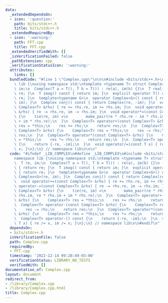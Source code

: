 ```yaml
---
data:
  _extendedDependsOn:
  - icon: ':question:'
    path: bits/stdc++.h
    title: bits/stdc++.h
  _extendedRequiredBy:
  - icon: ':warning:'
    path: FFT.cpp
    title: FFT.cpp
  _extendedVerifiedWith: []
  _isVerificationFailed: false
  _pathExtension: cpp
  _verificationStatusIcon: ':warning:'
  attributes:
    links: []
  bundledCode: "#line 1 \"Complex.cpp\"\n\n\n#include <bits/stdc++.h>\n\nnamespace\
    \ lib {\nusing namespace std;\ntemplate <typename T> struct Complex {\n  T re,\
    \ im;\n  Complex(T a = T(), T b = T()) : re(a), im(b) {}\n  T real() const { return\
    \ re; }\n  T imag() const { return im; }\n  explicit operator T() const { return\
    \ re; }\n  template<typename G>\n  operator Complex<G>() const { return Complex<G>(re,\
    \ im); }\n  Complex conj() const { return Complex(re, -im); }\n  void operator+=(const\
    \ Complex<T> &rhs) { re += rhs.re, im += rhs.im; }\n  void operator-=(const Complex<T>\
    \ &rhs) { re -= rhs.re, im -= rhs.im; }\n  void operator*=(const Complex<T> &rhs)\
    \ {\n    tie(re, im) =\n        make_pair(re * rhs.re - im * rhs.im, re * rhs.im\
    \ + im * rhs.re);\n  }\n  Complex<T> operator+(const Complex<T> &rhs) {\n    Complex<T>\
    \ res = *this;\n    res += rhs;\n    return res;\n  }\n  Complex<T> operator-(const\
    \ Complex<T> &rhs) {\n    Complex<T> res = *this;\n    res -= rhs;\n    return\
    \ res;\n  }\n  Complex<T> operator*(const Complex<T> &rhs) {\n    Complex<T> res\
    \ = *this;\n    res *= rhs;\n    return res;\n  }\n  Complex<T> operator-() const\
    \ {\n    return {-re, -im};\n  }\n  void operator/=(const T x) { re /= x, im /=\
    \ x; }\n};\n} // namespace lib\n\n\n"
  code: "#ifndef _LIB_COMPLEX\n#define _LIB_COMPLEX\n#include <bits/stdc++.h>\n\n\
    namespace lib {\nusing namespace std;\ntemplate <typename T> struct Complex {\n\
    \  T re, im;\n  Complex(T a = T(), T b = T()) : re(a), im(b) {}\n  T real() const\
    \ { return re; }\n  T imag() const { return im; }\n  explicit operator T() const\
    \ { return re; }\n  template<typename G>\n  operator Complex<G>() const { return\
    \ Complex<G>(re, im); }\n  Complex conj() const { return Complex(re, -im); }\n\
    \  void operator+=(const Complex<T> &rhs) { re += rhs.re, im += rhs.im; }\n  void\
    \ operator-=(const Complex<T> &rhs) { re -= rhs.re, im -= rhs.im; }\n  void operator*=(const\
    \ Complex<T> &rhs) {\n    tie(re, im) =\n        make_pair(re * rhs.re - im *\
    \ rhs.im, re * rhs.im + im * rhs.re);\n  }\n  Complex<T> operator+(const Complex<T>\
    \ &rhs) {\n    Complex<T> res = *this;\n    res += rhs;\n    return res;\n  }\n\
    \  Complex<T> operator-(const Complex<T> &rhs) {\n    Complex<T> res = *this;\n\
    \    res -= rhs;\n    return res;\n  }\n  Complex<T> operator*(const Complex<T>\
    \ &rhs) {\n    Complex<T> res = *this;\n    res *= rhs;\n    return res;\n  }\n\
    \  Complex<T> operator-() const {\n    return {-re, -im};\n  }\n  void operator/=(const\
    \ T x) { re /= x, im /= x; }\n};\n} // namespace lib\n\n#endif\n"
  dependsOn:
  - bits/stdc++.h
  isVerificationFile: false
  path: Complex.cpp
  requiredBy:
  - FFT.cpp
  timestamp: '2022-12-14 09:28:49-03:00'
  verificationStatus: LIBRARY_NO_TESTS
  verifiedWith: []
documentation_of: Complex.cpp
layout: document
redirect_from:
- /library/Complex.cpp
- /library/Complex.cpp.html
title: Complex.cpp
---
```

